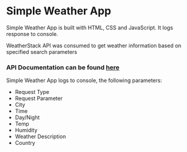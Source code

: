 # Simple Weather App

Simple Weather App is built with HTML, CSS and JavaScript. It logs response to console.

WeatherStack API was consumed to get weather information based on specified search parameters

### API Documentation can be found [here](https://weatherstack.com/documentation)

Simple Weather App logs to console, the following parameters:

- Request Type
- Request Parameter
- City
- Time
- Day/Night
- Temp
- Humidity
- Weather Description
- Country
